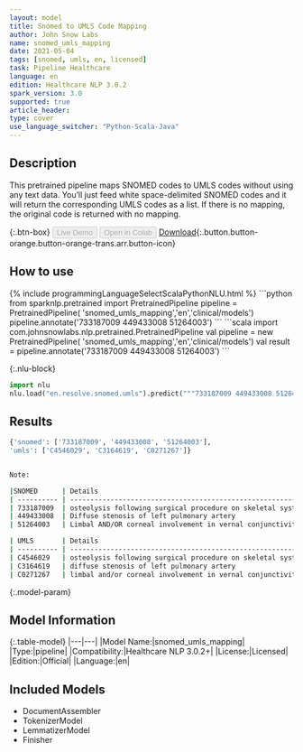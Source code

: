 ```yaml
---
layout: model
title: Snomed to UMLS Code Mapping
author: John Snow Labs
name: snomed_umls_mapping
date: 2021-05-04
tags: [snomed, umls, en, licensed]
task: Pipeline Healthcare
language: en
edition: Healthcare NLP 3.0.2
spark_version: 3.0
supported: true
article_header:
type: cover
use_language_switcher: "Python-Scala-Java"
---
```


## Description

This pretrained pipeline maps SNOMED codes to UMLS codes without using any text data. You’ll just feed white space-delimited SNOMED codes and it will return the corresponding UMLS codes as a list. If there is no mapping, the original code is returned with no mapping.

{:.btn-box}
<button class="button button-orange" disabled>Live Demo</button>
<button class="button button-orange" disabled>Open in Colab</button>
[Download](https://s3.amazonaws.com/auxdata.johnsnowlabs.com/clinical/models/snomed_umls_mapping_en_3.0.2_2.4_1620131233138.zip){:.button.button-orange.button-orange-trans.arr.button-icon}

## How to use



<div class="tabs-box" markdown="1">
{% include programmingLanguageSelectScalaPythonNLU.html %}
```python
from sparknlp.pretrained import PretrainedPipeline
pipeline = PretrainedPipeline( 'snomed_umls_mapping','en','clinical/models')
pipeline.annotate('733187009 449433008 51264003')
```
```scala
import com.johnsnowlabs.nlp.pretrained.PretrainedPipeline
val pipeline = new  PretrainedPipeline( 'snomed_umls_mapping','en','clinical/models')
val result = pipeline.annotate('733187009 449433008 51264003')
```


{:.nlu-block}
```python
import nlu
nlu.load("en.resolve.snomed.umls").predict("""733187009 449433008 51264003""")
```

</div>

## Results

```bash
{'snomed': ['733187009', '449433008', '51264003'],
'umls': ['C4546029', 'C3164619', 'C0271267']}


Note:

|SNOMED      | Details                                                    |
| ---------- | ----------------------------------------------------------:|
| 733187009  | osteolysis following surgical procedure on skeletal system |
| 449433008  | Diffuse stenosis of left pulmonary artery                  |
| 51264003   | Limbal AND/OR corneal involvement in vernal conjunctivitis |

| UMLS       | Details                                                    |
| ---------- | ----------------------------------------------------------:|
| C4546029   | osteolysis following surgical procedure on skeletal system |
| C3164619   | diffuse stenosis of left pulmonary artery                  |
| C0271267   | limbal and/or corneal involvement in vernal conjunctivitis |
```

{:.model-param}
## Model Information

{:.table-model}
|---|---|
|Model Name:|snomed_umls_mapping|
|Type:|pipeline|
|Compatibility:|Healthcare NLP 3.0.2+|
|License:|Licensed|
|Edition:|Official|
|Language:|en|

## Included Models

- DocumentAssembler
- TokenizerModel
- LemmatizerModel
- Finisher